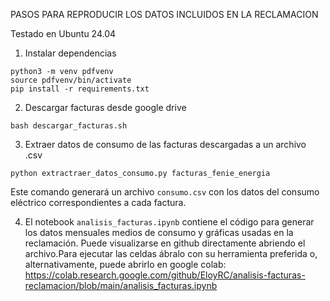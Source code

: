 PASOS PARA REPRODUCIR LOS DATOS INCLUIDOS EN LA RECLAMACION

Testado en Ubuntu 24.04

1. Instalar dependencias
```
python3 -m venv pdfvenv
source pdfvenv/bin/activate
pip install -r requirements.txt
```
2. Descargar facturas desde google drive
```
bash descargar_facturas.sh
```
3. Extraer datos de consumo de las facturas descargadas a un archivo .csv
```
python extractraer_datos_consumo.py facturas_fenie_energia
```
Este comando generará un archivo `consumo.csv` con los datos del consumo eléctrico correspondientes a cada factura.

4. El notebook `analisis_facturas.ipynb` contiene el código para generar los datos mensuales medios de consumo y gráficas usadas en la reclamación. Puede visualizarse en github directamente abriendo el archivo.Para ejecutar las celdas ábralo con su herramienta preferida o, alternativamente, puede abrirlo en google colab:
https://colab.research.google.com/github/EloyRC/analisis-facturas-reclamacion/blob/main/analisis_facturas.ipynb


